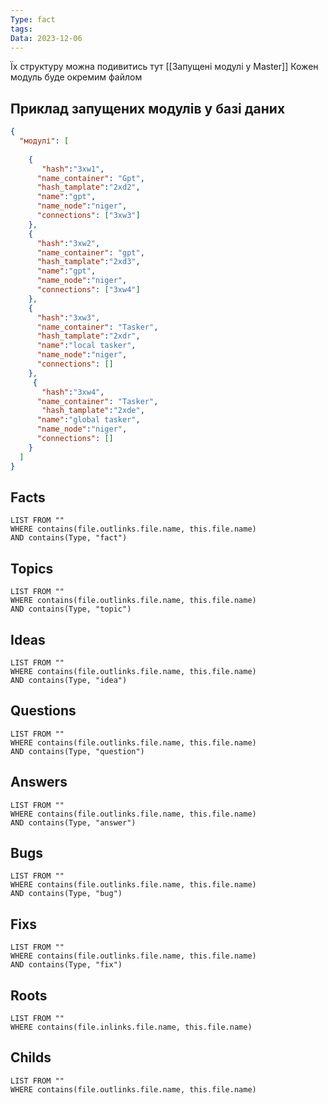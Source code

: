 ```yaml
---
Type: fact
tags: 
Data: 2023-12-06
---
```

Їх структуру можна подивитись тут [[Запущені модулі у Master]]
Кожен модуль буде окремим файлом
## Приклад запущених модулів у базі даних

```json
{
  "модулі": [
   
    {
       "hash":"3xw1",
      "name_container": "Gpt",
      "hash_tamplate":"2xd2",
      "name":"gpt",
      "name_node":"niger",
      "connections": ["3xw3"]
    },
    {
      "hash":"3xw2",
      "name_container": "gpt",
      "hash_tamplate":"2xd3",
      "name":"gpt",
      "name_node":"niger",
      "connections": ["3xw4"]
    },
    {
      "hash":"3xw3",
      "name_container": "Tasker",
      "hash_tamplate":"2xdr",
      "name":"local tasker",
      "name_node":"niger",
      "connections": []
    },
     {
       "hash":"3xw4",
      "name_container": "Tasker",
       "hash_tamplate":"2xde",
      "name":"global tasker",
      "name_node":"niger",
      "connections": []
    }
  ]
}
```
## Facts
```dataview
LIST FROM ""
WHERE contains(file.outlinks.file.name, this.file.name)
AND contains(Type, "fact")
```
## Topics
```dataview
LIST FROM ""
WHERE contains(file.outlinks.file.name, this.file.name)
AND contains(Type, "topic")
```
## Ideas
```dataview
LIST FROM ""
WHERE contains(file.outlinks.file.name, this.file.name)
AND contains(Type, "idea")
```
## Questions
```dataview
LIST FROM ""
WHERE contains(file.outlinks.file.name, this.file.name)
AND contains(Type, "question")
```
## Answers
```dataview
LIST FROM ""
WHERE contains(file.outlinks.file.name, this.file.name)
AND contains(Type, "answer")
```
## Bugs
```dataview
LIST FROM ""
WHERE contains(file.outlinks.file.name, this.file.name)
AND contains(Type, "bug")
```
## Fixs
```dataview
LIST FROM ""
WHERE contains(file.outlinks.file.name, this.file.name)
AND contains(Type, "fix")
```
## Roots
```dataview
LIST FROM ""
WHERE contains(file.inlinks.file.name, this.file.name)
```

## Childs
```dataview
LIST FROM ""
WHERE contains(file.outlinks.file.name, this.file.name)
```